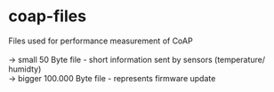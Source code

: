 # coap-files
Files used for performance measurement of CoAP
<br />
<br />
-> small 50 Byte file - short information sent by sensors (temperature/ humidty)
<br />
-> bigger 100.000 Byte file - represents firmware update

